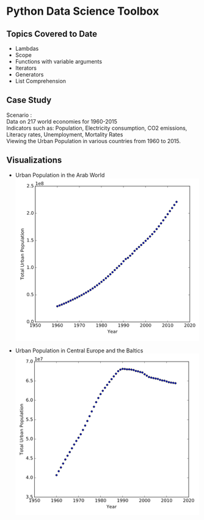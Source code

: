 # Python Data Science Toolbox

## Topics Covered to Date

- Lambdas
- Scope
- Functions with variable arguments
- Iterators 
- Generators
- List Comprehension

## Case Study

Scenario :  
Data on 217 world economies for 1960-2015  
Indicators such as: Population, Electricity consumption, CO2 emissions, Literacy rates, Unemployment, Mortality Rates  
Viewing the Urban Population in various countries from 1960 to 2015.

## Visualizations 

- Urban Population in the Arab World
!["Visualization of ARB Urban Population"](https://github.com/surfman-k/Data-Scientist-with-Python/blob/master/Python%20Data%20Science%20Toolbox%20Part%202/Screen%20Shot%202019-01-11%20at%204.09.18%20PM.png?raw=true)

- Urban Population in Central Europe and the Baltics
!["Visualization of CEB Urban Population"](https://github.com/surfman-k/Data-Scientist-with-Python/blob/master/Python%20Data%20Science%20Toolbox%20Part%202/Screen%20Shot%202019-01-11%20at%204.04.00%20PM.png?raw=true)
